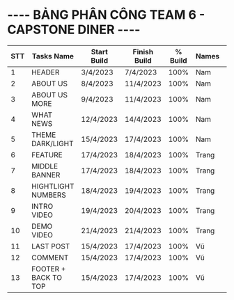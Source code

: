 <div class="container">
    <h1>---- BẢNG PHÂN CÔNG TEAM 6 - CAPSTONE DINER ----</h1>
    <table>
      <thead>
        <tr>
          <th>STT</th>
          <th>Tasks Name</th>
          <th >Start<br>Build</th>
          <th >Finish<br>Build</th>
          <th>%<br>Build</th>
          <th>Names</th>
          <th class="th2">Start<br>Testing</th>
          <th class="th2">Finish<br>Testing</th>
          <th class="th2">%<br>Testing</th>
          <th class="th2">Names</th>
          <th>Notes</th>
        </tr>
      </thead>
      <tbody>
        <tr>
          <td>1</td>
          <td>HEADER</td>
          <td>3/4/2023</td>
          <td>7/4/2023</td>
          <td>100%</td>
          <td>Nam</td>
          <td>18/4/2023</td>
          <td>20/4/2023</td>
          <td>100%</td>
          <td>Nam</td>
          <td>Done</td>
        </tr>
        <tr>
          <td>2</td>
          <td>ABOUT US</td>
          <td>8/4/2023</td>
          <td>11/4/2023</td>
          <td>100%</td>
          <td>Nam</td>
          <td>18/4/2023</td>
          <td>20/4/2023</td>
          <td>100%</td>
          <td>Nam</td>
          <td>Done</td>
        </tr>
         <tr>
          <td>3</td>
          <td>ABOUT US MORE</td>
          <td>9/4/2023</td>
          <td>11/4/2023</td>
          <td>100%</td>
          <td>Nam</td>
          <td>18/4/2023</td>
          <td>20/4/2023</td>
          <td>100%</td>
          <td>Nam</td>
          <td>Done</td>
        </tr>
        <tr>
          <td>4</td>
          <td>WHAT NEWS</td>
          <td>12/4/2023</td>
          <td>14/4/2023</td>
          <td>100%</td>
          <td>Nam</td>
          <td>18/4/2023</td>
          <td>20/4/2023</td>
          <td>100%</td>
          <td>Nam</td>
          <td>Done</td>
        </tr>
         <tr>
          <td>5</td>
          <td>THEME DARK/LIGHT</td>
          <td>15/4/2023</td>
          <td>17/4/2023</td>
          <td>100%</td>
          <td>Nam</td>
          <td>18/4/2023</td>
          <td>20/4/2023</td>
          <td>100%</td>
          <td>Nam</td>
          <td>Done</td>
           </tr>
        <!-- Thêm thêm dòng tương tự nếu cần -->
        <!-- Trang -->
        <tr>
          <td>6</td>
          <td>FEATURE</td>
          <td>17/4/2023</td>
          <td>18/4/2023</td>
          <td>100%</td>
          <td>Trang</td>
          <td>20/4/2023</td>
          <td>21/4/2023</td>
          <td>100%</td>
          <td>Trang</td>
          <td>Done</td>
        </tr>
         <tr>
          <td>7</td>
          <td>MIDDLE BANNER</td>
          <td>17/4/2023</td>
          <td>18/4/2023</td>
          <td>100%</td>
          <td>Trang</td>
          <td>20/4/2023</td>
          <td>21/4/2023</td>
          <td>100%</td>
          <td>Trang</td>
          <td>Done</td>
        </tr>
        <tr>
          <td>8</td>
          <td>HIGHTLIGHT NUMBERS</td>
          <td>18/4/2023</td>
          <td>19/4/2023</td>
          <td>100%</td>
          <td>Trang</td>
          <td>20/4/2023</td>
          <td>21/4/2023</td>
          <td>100%</td>
          <td>Trang</td>
          <td>Done</td>
        </tr>
        <tr>
          <td>9</td>
          <td>INTRO VIDEO</td>
          <td>19/4/2023</td>
          <td>20/4/2023</td>
          <td>100%</td>
          <td>Trang</td>
          <td>20/4/2023</td>
          <td>21/4/2023</td>
          <td>100%</td>
          <td>Trang</td>
          <td>Done</td>
        </tr>
        <tr>
          <td>10</td>
          <td>DEMO VIDEO</td>
          <td>21/4/2023</td>
          <td>21/4/2023</td>
          <td>100%</td>
          <td>Trang</td>
          <td>21/4/2023</td>
          <td>21/4/2023</td>
          <td>100%</td>
          <td>Trang</td>
          <td>Done</td>
        </tr>
        <!-- vũ -->
         <tr>
          <td>11</td>
          <td>LAST POST</td>
          <td>15/4/2023</td>
          <td>17/4/2023</td>
          <td>100%</td>
          <td>Vũ</td>
          <td>18/4/2023</td>
          <td>20/4/2023</td>
          <td>100%</td>
          <td>Vũ</td>
          <td>Done</td>
        </tr>
          <tr>
          <td>12</td>
          <td>COMMENT</td>
          <td>15/4/2023</td>
          <td>17/4/2023</td>
          <td>100%</td>
          <td>Vũ</td>
          <td>18/4/2023</td>
          <td>20/4/2023</td>
          <td>100%</td>
          <td>Vũ</td>
          <td>Done</td>
        </tr>
        <tr>
          <td>13</td>
          <td>FOOTER + BACK TO TOP</td>
          <td>15/4/2023</td>
          <td>17/4/2023</td>
          <td>100%</td>
          <td>Vũ</td>
          <td>18/4/2023</td>
          <td>20/4/2023</td>
          <td>100%</td>
          <td>Vũ</td>
          <td>Done</td>
        </tr>
      </tbody>
    </table>
  </div>
